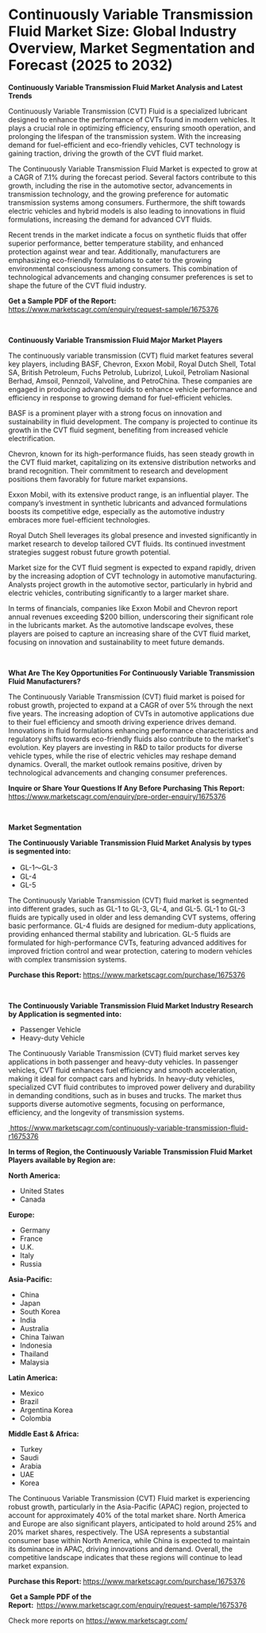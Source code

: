 <p><h1>Continuously Variable Transmission Fluid Market Size: Global Industry Overview, Market Segmentation and Forecast (2025 to 2032)</h1></p><p><strong>Continuously Variable Transmission Fluid Market Analysis and Latest Trends</strong></p>
<p><p>Continuously Variable Transmission (CVT) Fluid is a specialized lubricant designed to enhance the performance of CVTs found in modern vehicles. It plays a crucial role in optimizing efficiency, ensuring smooth operation, and prolonging the lifespan of the transmission system. With the increasing demand for fuel-efficient and eco-friendly vehicles, CVT technology is gaining traction, driving the growth of the CVT fluid market.</p><p>The Continuously Variable Transmission Fluid Market is expected to grow at a CAGR of 7.1% during the forecast period. Several factors contribute to this growth, including the rise in the automotive sector, advancements in transmission technology, and the growing preference for automatic transmission systems among consumers. Furthermore, the shift towards electric vehicles and hybrid models is also leading to innovations in fluid formulations, increasing the demand for advanced CVT fluids.</p><p>Recent trends in the market indicate a focus on synthetic fluids that offer superior performance, better temperature stability, and enhanced protection against wear and tear. Additionally, manufacturers are emphasizing eco-friendly formulations to cater to the growing environmental consciousness among consumers. This combination of technological advancements and changing consumer preferences is set to shape the future of the CVT fluid industry.</p></p>
<p><strong>Get a Sample PDF of the Report:&nbsp;</strong> <a href="https://www.marketscagr.com/enquiry/request-sample/1675376?utm_campaign=2936&utm_medium=2&utm_source=Github&utm_content=ia&utm_term=31032025&utm_id=continuously-variable-transmission-fluid">https://www.marketscagr.com/enquiry/request-sample/1675376</a></p>
<p>&nbsp;</p>
<p><strong>Continuously Variable Transmission Fluid Major Market Players</strong></p>
<p><p>The continuously variable transmission (CVT) fluid market features several key players, including BASF, Chevron, Exxon Mobil, Royal Dutch Shell, Total SA, British Petroleum, Fuchs Petrolub, Lubrizol, Lukoil, Petroliam Nasional Berhad, Amsoil, Pennzoil, Valvoline, and PetroChina. These companies are engaged in producing advanced fluids to enhance vehicle performance and efficiency in response to growing demand for fuel-efficient vehicles.</p><p>BASF is a prominent player with a strong focus on innovation and sustainability in fluid development. The company is projected to continue its growth in the CVT fluid segment, benefiting from increased vehicle electrification.</p><p>Chevron, known for its high-performance fluids, has seen steady growth in the CVT fluid market, capitalizing on its extensive distribution networks and brand recognition. Their commitment to research and development positions them favorably for future market expansions.</p><p>Exxon Mobil, with its extensive product range, is an influential player. The company’s investment in synthetic lubricants and advanced formulations boosts its competitive edge, especially as the automotive industry embraces more fuel-efficient technologies.</p><p>Royal Dutch Shell leverages its global presence and invested significantly in market research to develop tailored CVT fluids. Its continued investment strategies suggest robust future growth potential.</p><p>Market size for the CVT fluid segment is expected to expand rapidly, driven by the increasing adoption of CVT technology in automotive manufacturing. Analysts project growth in the automotive sector, particularly in hybrid and electric vehicles, contributing significantly to a larger market share.</p><p>In terms of financials, companies like Exxon Mobil and Chevron report annual revenues exceeding $200 billion, underscoring their significant role in the lubricants market. As the automotive landscape evolves, these players are poised to capture an increasing share of the CVT fluid market, focusing on innovation and sustainability to meet future demands.</p></p>
<p>&nbsp;</p>
<p><strong>What Are The Key Opportunities For Continuously Variable Transmission Fluid Manufacturers?</strong></p>
<p><p>The Continuously Variable Transmission (CVT) fluid market is poised for robust growth, projected to expand at a CAGR of over 5% through the next five years. The increasing adoption of CVTs in automotive applications due to their fuel efficiency and smooth driving experience drives demand. Innovations in fluid formulations enhancing performance characteristics and regulatory shifts towards eco-friendly fluids also contribute to the market's evolution. Key players are investing in R&D to tailor products for diverse vehicle types, while the rise of electric vehicles may reshape demand dynamics. Overall, the market outlook remains positive, driven by technological advancements and changing consumer preferences.</p></p>
<p><strong>Inquire or Share Your Questions If Any Before Purchasing This Report:</strong> <a href="https://www.marketscagr.com/enquiry/pre-order-enquiry/1675376?utm_campaign=2936&utm_medium=2&utm_source=Github&utm_content=ia&utm_term=31032025&utm_id=continuously-variable-transmission-fluid">https://www.marketscagr.com/enquiry/pre-order-enquiry/1675376</a></p>
<p>&nbsp;</p>
<p><strong>Market Segmentation</strong></p>
<p><strong>The Continuously Variable Transmission Fluid Market Analysis by types is segmented into:</strong></p>
<p><ul><li>GL-1～GL-3</li><li>GL-4</li><li>GL-5</li></ul></p>
<p><p>The Continuously Variable Transmission (CVT) fluid market is segmented into different grades, such as GL-1 to GL-3, GL-4, and GL-5. GL-1 to GL-3 fluids are typically used in older and less demanding CVT systems, offering basic performance. GL-4 fluids are designed for medium-duty applications, providing enhanced thermal stability and lubrication. GL-5 fluids are formulated for high-performance CVTs, featuring advanced additives for improved friction control and wear protection, catering to modern vehicles with complex transmission systems.</p></p>
<p><strong>Purchase this Report:&nbsp;</strong><a href="https://www.marketscagr.com/purchase/1675376?utm_campaign=2936&utm_medium=2&utm_source=Github&utm_content=ia&utm_term=31032025&utm_id=continuously-variable-transmission-fluid">https://www.marketscagr.com/purchase/1675376</a></p>
<p>&nbsp;</p>
<p><strong>The Continuously Variable Transmission Fluid Market Industry Research by Application is segmented into:</strong></p>
<p><ul><li>Passenger Vehicle</li><li>Heavy-duty Vehicle</li></ul></p>
<p><p>The Continuously Variable Transmission (CVT) fluid market serves key applications in both passenger and heavy-duty vehicles. In passenger vehicles, CVT fluid enhances fuel efficiency and smooth acceleration, making it ideal for compact cars and hybrids. In heavy-duty vehicles, specialized CVT fluid contributes to improved power delivery and durability in demanding conditions, such as in buses and trucks. The market thus supports diverse automotive segments, focusing on performance, efficiency, and the longevity of transmission systems.</p></p>
<p><a href="https://www.marketscagr.com/continuously-variable-transmission-fluid-r1675376?utm_campaign=2936&utm_medium=2&utm_source=Github&utm_content=ia&utm_term=31032025&utm_id=continuously-variable-transmission-fluid">&nbsp;https://www.marketscagr.com/continuously-variable-transmission-fluid-r1675376</a></p>
<p><strong>In terms of Region, the Continuously Variable Transmission Fluid Market Players available by Region are:</strong></p>
<p>
    <p> <strong> North America: </strong>
        <ul>
            <li>United States</li>
            <li>Canada</li>
        </ul>
        </p> 
    <p> <strong> Europe: </strong>
        <ul>
            <li>Germany</li>
            <li>France</li>
            <li>U.K.</li>
            <li>Italy</li>
            <li>Russia</li>
        </ul>
        </p> 
    <p> <strong> Asia-Pacific: </strong>
        <ul>
            <li>China</li>
            <li>Japan</li>
            <li>South Korea</li>
            <li>India</li>
            <li>Australia</li>
            <li>China Taiwan</li>
            <li>Indonesia</li>
            <li>Thailand</li>
            <li>Malaysia</li>
        </ul>
        </p> 
    <p> <strong> Latin America: </strong>
        <ul>
            <li>Mexico</li>
            <li>Brazil</li>
            <li>Argentina Korea</li>
            <li>Colombia</li>
        </ul>
        </p> 
    <p> <strong> Middle East & Africa: </strong>
        <ul>
            <li>Turkey</li>
            <li>Saudi</li>
            <li>Arabia</li>
            <li>UAE</li>
            <li>Korea</li>
        </ul>
    </p>
    </p>
<p><p>The Continuous Variable Transmission (CVT) Fluid market is experiencing robust growth, particularly in the Asia-Pacific (APAC) region, projected to account for approximately 40% of the total market share. North America and Europe are also significant players, anticipated to hold around 25% and 20% market shares, respectively. The USA represents a substantial consumer base within North America, while China is expected to maintain its dominance in APAC, driving innovations and demand. Overall, the competitive landscape indicates that these regions will continue to lead market expansion.</p></p>
<p><strong>Purchase this Report: </strong><a href="https://www.marketscagr.com/purchase/1675376?utm_campaign=2936&utm_medium=2&utm_source=Github&utm_content=ia&utm_term=31032025&utm_id=continuously-variable-transmission-fluid">https://www.marketscagr.com/purchase/1675376</a></p>
<p>&nbsp;<strong>Get a Sample PDF of the Report:&nbsp;&nbsp;</strong><a href="https://www.marketscagr.com/enquiry/request-sample/1675376?utm_campaign=2936&utm_medium=2&utm_source=Github&utm_content=ia&utm_term=31032025&utm_id=continuously-variable-transmission-fluid">https://www.marketscagr.com/enquiry/request-sample/1675376</a></p>
<p><strong></strong></p>
<p>Check more reports on <a href="https://www.marketscagr.com/?utm_campaign=2936&utm_medium=2&utm_source=Github&utm_content=ia&utm_term=31032025&utm_id=continuously-variable-transmission-fluid">https://www.marketscagr.com/</a></p>